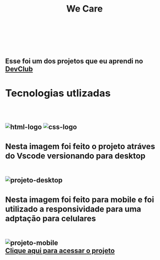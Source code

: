 <h1 align="center">We Care<h1/>
  <br>
  <br>
  
  <h2>Esse foi um dos projetos que eu aprendi no <a href="https://rodolfomori.com.br/devclub/">DevClub<a/><h2/>
  <h2>Tecnologias utlizadas</h2>
  <br>
  <br>
  <img src="https://img.shields.io/badge/HTML5-E34F26?style=for-the-badge&logo=html5&logoColor=white" alt="html-logo">
  <img src="https://img.shields.io/badge/CSS-239120?&style=for-the-badge&logo=css3&logoColor=white" alt="css-logo">

  <h3>Nesta imagem foi feito o projeto atráves do Vscode versionando para desktop</h3>
  
  <br>
  <img src="" alt="projeto-desktop">
  <br>
  <h3>Nesta imagem foi feito para mobile e foi utilizado a responsividade para uma adptação para celulares</h3>
  <br>
  <img src="" alt="projeto-mobile">
  <br>
  <a href="https://we-care-16062023.netlify.app">Clique aqui para acessar o projeto<a/>
